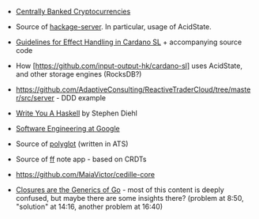 - [Centrally Banked Cryptocurrencies](https://eprint.iacr.org/2015/502.pdf)

- Source of [hackage-server](https://github.com/haskell/hackage-server). In particular, usage of AcidState.

- [Guidelines for Effect Handling in Cardano SL](https://github.com/input-output-hk/cardano-sl/blob/0b54bfa280b613c8ea0bff58fc952f2e2dc2dcc4/docs/monads.md) + accompanying source code

- How [https://github.com/input-output-hk/cardano-sl] uses AcidState, and other storage engines (RocksDB?)

- <https://github.com/AdaptiveConsulting/ReactiveTraderCloud/tree/master/src/server> - DDD example

- [Write You A Haskell](http://dev.stephendiehl.com/fun/) by Stephen Diehl

- [Software Engineering at Google](https://arxiv.org/ftp/arxiv/papers/1702/1702.01715.pdf)

- Source of [polyglot](https://github.com/vmchale/polyglot) (written in ATS)

- Source of [ff](https://github.com/ff-notes/ff) note app - based on CRDTs

- <https://github.com/MaiaVictor/cedille-core>

- [Closures are the Generics of Go](https://www.youtube.com/watch?v=5IKcPMJXkKs) - most of this content is deeply confused, but maybe there are some insights there? (problem at 8:50, "solution" at 14:16, another problem at 16:40)
